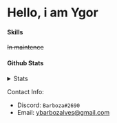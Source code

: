 <!--
**YgorAlves/YgorAlves** is a ✨ _special_ ✨ repository because its `README.md` (this file) appears on your GitHub profile.

Here are some ideas to get you started:

- 🔭 I’m currently working on ...
- 🌱 I’m currently learning ...
- 👯 I’m looking to collaborate on ...
- 🤔 I’m looking for help with ...
- 💬 Ask me about ...
- 📫 How to reach me: ...
- 😄 Pronouns: ...
- ⚡ Fun fact: ...
-->
# Hello, i am Ygor

#### Skills
~~In maintence~~

#### Github Stats
<details>
  <summary>Stats</summary>

<a href="https://github.com/YgorAlves">
  <img src="https://github-readme-stats.vercel.app/api?username=ygoralves&show_icons=true&theme=dracula" />
</a>
<a href="https://github.com/YgorAlves">
  <img src="https://github-readme-stats.vercel.app/api/top-langs/?username=Daggy1234&layout=compact&theme=dracula" />
</a>
<a href="https://github.com/YgorAlves">
  <img src="https://raw.githubusercontent.com/ygoralves/generate-stats/master/generated/languages.svg" />
</a>
</details>
  
Contact Info:

- Discord: `Barboza#2690`
- Email: ybarbozalves@gmail.com
